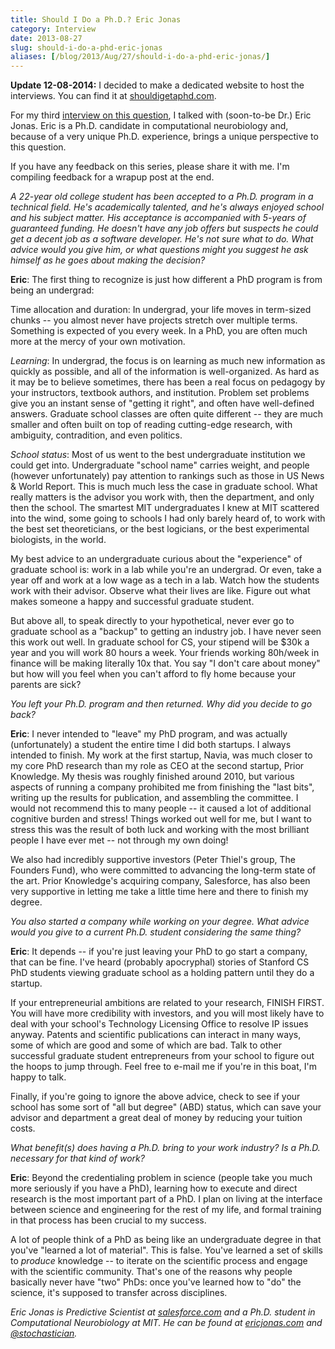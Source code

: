 ```yaml
---
title: Should I Do a Ph.D.? Eric Jonas
category: Interview
date: 2013-08-27
slug: should-i-do-a-phd-eric-jonas
aliases: [/blog/2013/Aug/27/should-i-do-a-phd-eric-jonas/]
---
```


__Update 12-08-2014:__ I decided to make a dedicated website to host the interviews. You can find it at [shouldigetaphd.com](http://shouldigetaphd.com/).

For my third [interview on this question](http://stiglerdiet.com/tag/should-i-do-a-phd.html "Tag: should-i-do-a-phd"), I talked with (soon-to-be Dr.) Eric Jonas. Eric is a Ph.D. candidate in computational neurobiology and, because of a very unique Ph.D. experience, brings a unique perspective to this question.

If you have any feedback on this series, please share it with me. I'm compiling feedback for a wrapup post at the end.

_A 22-year old college student has been accepted to a Ph.D. program
in a technical field. He's academically talented, and he's always
enjoyed school and his subject matter. His acceptance is accompanied
with 5-years of guaranteed funding. He doesn't have any job offers but
suspects he could get a decent job as a software developer. He's not
sure what to do. What advice would you give him, or what questions
might you suggest he ask himself as he goes about making the decision?_

__Eric__: The first thing to recognize is just how different a PhD program is
from being an undergrad:

Time allocation and duration: In undergrad, your life moves in
term-sized chunks -- you almost never have projects stretch over
multiple terms. Something is expected of you every week. In a PhD, you
are often much more at the mercy of your own motivation.

_Learning_: In undergrad, the focus is on learning as much new
information as quickly as possible, and all of the information is
well-organized. As hard as it may be to believe sometimes, there has
been a real focus on pedagogy by your instructors, textbook authors,
and institution. Problem set problems give you an instant sense of
"getting it right", and often have well-defined answers. Graduate
school classes are often quite different -- they are much smaller and
often built on top of reading cutting-edge research, with ambiguity,
contradition, and even politics.

_School status_: Most of us went to the best undergraduate institution
we could get into. Undergraduate "school name" carries weight, and
people (however unfortunately) pay attention to rankings such as those
in US News & World Report. This is much much less the case in graduate
school. What really matters is the advisor you work with, then the
department, and only then the school. The smartest MIT undergraduates
I knew at MIT scattered into the wind, some going to schools I had
only barely heard of, to work with the best set theoreticians, or the
best logicians, or the best experimental biologists, in the world.

My best advice to an undergraduate curious about the "experience" of
graduate school is: work in a lab while you're an undergrad. Or even,
take a year off and work at a low wage as a tech in a lab. Watch how
the students work with their advisor. Observe what their lives are
like. Figure out what makes someone a happy and successful graduate
student.

But above all, to speak directly to your hypothetical, never ever go
to graduate school as a "backup" to getting an industry job. I have
never seen this work out well. In graduate school for CS, your stipend
will be $30k a year and you will work 80 hours a week. Your friends
working 80h/week in finance will be making literally 10x that. You say
"I don't care about money" but how will you feel when you can't afford
to fly home because your parents are sick?

_You left your Ph.D. program and then returned. Why did you decide to go back?_

__Eric__: I never intended to "leave" my PhD program, and was actually
(unfortunately) a student the entire time I did both startups. I
always intended to finish. My work at the first startup, Navia, was
much closer to my core PhD research than my role as CEO at the second
startup, Prior Knowledge. My thesis was roughly finished around 2010,
but various aspects of running a company prohibited me from finishing
the "last bits", writing up the results for publication, and
assembling the committee. I would not recommend this to many people -- it caused a lot of additional cognitive burden and stress! Things
worked out well for me, but I want to stress this was the result of
both luck and working with the most brilliant people I have ever met
-- not through my own doing!

We also had incredibly supportive investors (Peter Thiel's group, The
Founders Fund), who were committed to advancing the long-term state of
the art. Prior Knowledge's acquiring company, Salesforce, has also
been very supportive in letting me take a little time here and there
to finish my degree.

_You also started a company while working on your degree. What advice
would you give to a current Ph.D. student considering the same thing?_

__Eric__: It depends -- if you're just leaving your PhD to go start a company,
that can be fine. I've heard (probably apocryphal) stories of Stanford
CS PhD students viewing graduate school as a holding pattern until
they do a startup.

If your entrepreneurial ambitions are related to your research, FINISH FIRST. You will have more credibility with investors, and you will
most likely have to deal with your school's Technology Licensing
Office to resolve IP issues anyway. Patents and scientific
publications can interact in many ways, some of which are good and
some of which are bad. Talk to other successful graduate student
entrepreneurs from your school to figure out the hoops to jump
through. Feel free to e-mail me if you're in this boat, I'm happy to
talk.

Finally, if you're going to ignore the above advice, check to see if
your school has some sort of "all but degree" (ABD) status, which can
save your advisor and department a great deal of money by reducing
your tuition costs.

_What benefit(s) does having a Ph.D. bring to your work industry? Is
a Ph.D. necessary for that kind of work?_

__Eric__: Beyond the credentialing problem in science (people take you much more
seriously if you have a PhD), learning how to execute and direct
research is the most important part of a PhD. I plan on living at the
interface between science and engineering for the rest of my life, and
formal training in that process has been crucial to my success.

A lot of people think of a PhD as being like an undergraduate degree
in that you've "learned a lot of material". This is false. You've
learned a set of skills to _produce_ knowledge -- to iterate on the
scientific process and engage with the scientific community. That's
one of the reasons why people basically never have "two" PhDs: once
you've learned how to "do" the science, it's supposed to transfer
across disciplines.

_Eric Jonas is  Predictive Scientist at [salesforce.com](http://www.salesforce.com/ "CRM and Cloud Computing To Grow Your Business - Salesforce.com") and a Ph.D. student in Computational Neurobiology at MIT. He can be found at [ericjonas.com](http://ericjonas.com/ "Eric Jonas") and [@stochastician](https://twitter.com/stochastician "Eric Jonas (stochastician) on Twitter")._